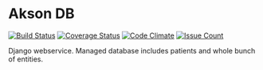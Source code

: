 Akson DB
===================================
[![Build Status](https://travis-ci.org/wesolutki/akson_db.svg?branch=master)](https://travis-ci.org/wesolutki/akson_db)
[![Coverage Status](https://coveralls.io/repos/github/wesolutki/akson_db/badge.svg?branch=master)](https://coveralls.io/github/wesolutki/akson_db?branch=master)
[![Code Climate](https://codeclimate.com/repos/570e670c044352620e005fe9/badges/38aabaa6291e4b661791/gpa.svg)](https://codeclimate.com/repos/570e670c044352620e005fe9/feed)
[![Issue Count](https://codeclimate.com/repos/570e670c044352620e005fe9/badges/38aabaa6291e4b661791/issue_count.svg)](https://codeclimate.com/repos/570e670c044352620e005fe9/feed)

Django webservice. Managed database includes patients and whole bunch of entities.
